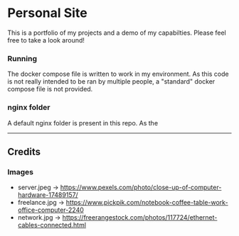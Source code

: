 # Personal Site
This is a portfolio of my projects and a demo of my capabilties. Please feel free to take a look around!

### Running
The docker compose file is written to work in my environment. As this code is not really intended to be ran by multiple people, a "standard" docker compose file is not provided.

### nginx folder
A default nginx folder is present in this repo. As the 

---

## Credits
### Images
- server.jpeg -> https://www.pexels.com/photo/close-up-of-computer-hardware-17489157/
- freelance.jpg -> https://www.pickpik.com/notebook-coffee-table-work-office-computer-2240
- network.jpg -> https://freerangestock.com/photos/117724/ethernet-cables-connected.html